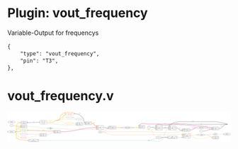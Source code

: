 # Plugin: vout_frequency

Variable-Output for frequencys

```
{
    "type": "vout_frequency",
    "pin": "T3",
},
```

# vout_frequency.v
![graphviz](./vout_frequency.svg)

